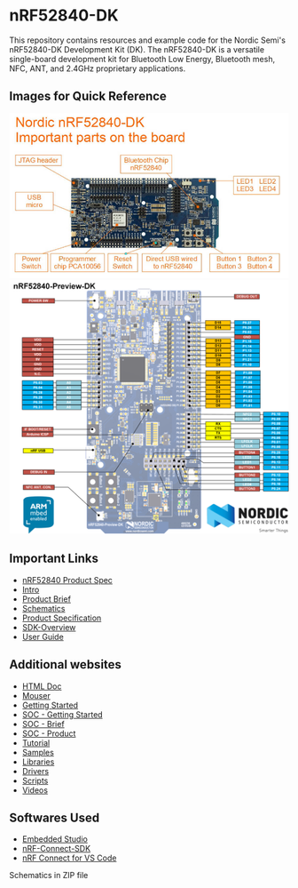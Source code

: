 # nRF52840-DK 

This repository contains resources and example code for the Nordic Semi's nRF52840-DK Development Kit (DK). The nRF52840-DK is a versatile single-board development kit for Bluetooth Low Energy, Bluetooth mesh, NFC, ANT, and 2.4GHz proprietary applications.


## Images for Quick Reference

<img src="https://raw.githubusercontent.com/balaji303/nRF52840-DK/main/docs/nrf9160-dk-board.jpg" alt="nrf52840-DK" class="inline"/>

<img src="https://raw.githubusercontent.com/balaji303/nRF52840-DK/main/docs/drawing_nRF52840DK.png" alt="PinOut-nrf52840-DK" class="inline"/>

## Important Links

- [nRF52840 Product Spec](https://www.mouser.in/datasheet/2/297/nRF52840_PS_v1.1-1623672.pdf)
- [Intro](https://infocenter.nordicsemi.com/topic/ug_nrf52840_dk/UG/dk/intro.html)
- [Product Brief](https://github.com/balaji303/nRF52840-DK/blob/main/docs/nRF52840_PB_v1.0.pdf)
- [Schematics](https://github.com/balaji303/nRF52840-DK/blob/main/docs/Schematic.pdf)
- [Product Specification](https://github.com/balaji303/nRF52840-DK/blob/main/docs/nRF52840_PS_v1.1-1623672.pdf)
- [SDK-Overview](https://github.com/balaji303/nRF52840-DK/blob/main/docs/nrf_connect_sdk_-_latest_10-24-2023.pdf)
- [User Guide](https://github.com/balaji303/nRF52840-DK/blob/main/docs/nRF52840_DK_User_Guide_v1.4.1.pdf)

## Additional websites

- [HTML Doc](https://infocenter.nordicsemi.com/topic/struct_nrf52/struct/nrf52840.html)
- [Mouser](https://www.mouser.in/ProductDetail/Nordic-Semiconductor/nRF52840-DK?qs=F5EMLAvA7IA76ZLjlwrwMw%3D%3D)
- [Getting Started](https://www.nordicsemi.com/Products/Development-hardware/nRF52840-DK/GetStarted?lang=en)
- [SOC - Getting Started](https://www.nordicsemi.com/products/nrf52840/getstarted)
- [SOC - Brief](https://nsscprodmedia.blob.core.windows.net/prod/software-and-other-downloads/product-briefs/nrf52840-soc-v3.0.pdf)
- [SOC - Product](https://www.nordicsemi.com/products/nrf52840)
- [Tutorial](https://www.pic-control.com/nrf52840-dk-ble-bluetooth-development-kit-tutorial-start-up-guide/)
- [Samples](https://developer.nordicsemi.com/nRF_Connect_SDK/doc/latest/nrf/samples.html)
- [Libraries](https://developer.nordicsemi.com/nRF_Connect_SDK/doc/latest/nrf/libraries/index.html)
- [Drivers](https://developer.nordicsemi.com/nRF_Connect_SDK/doc/latest/nrf/drivers.html)
- [Scripts](https://developer.nordicsemi.com/nRF_Connect_SDK/doc/latest/nrf/scripts.html)
- [Videos](https://www.youtube.com/@nrf5dev)

## Softwares Used

- [Embedded Studio](https://www.segger.com/downloads/embedded-studio/)
- [nRF-Connect-SDK](https://www.nordicsemi.com/Products/Development-software/nRF-Connect-SDK)
- [nRF Connect for VS Code](https://www.nordicsemi.com/Products/Development-tools/nRF-Connect-for-VS-Code)


Schematics in ZIP file

